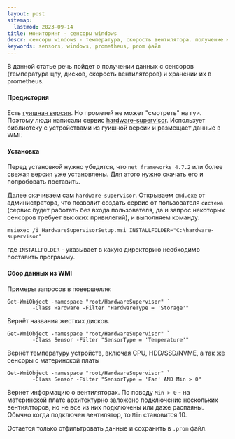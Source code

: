 ```yaml
---
layout: post
sitemap:
  lastmod: 2023-09-14
title: мониторинг - сенсоры windows
descr: сенсоры windows - температура, скорость вентилятора. получение метрик в prometheus
keywords: sensors, windows, prometheus, prom файл
---
```


В данной статье речь пойдет о получении данных с сенсоров (температура цпу, дисков, скорость вентиляторов)
и хранении их в prometheus.

#### Предистория

Есть [гуишная версия](https://github.com/LibreHardwareMonitor/LibreHardwareMonitor).
Но прометей не может "смотреть" на гуи.
Поэтому люди написали сервис [hardware-supervisor](https://github.com/darkbrain-fc/HardwareSupervisor).
Использует библиотеку с устройствами из гуишной версии и размещает данные в WMI.

#### Установка

Перед установкой нужно убедится, что `net frameworks 4.7.2` или более свежая версия уже установлены.
Для этого нужно скачать его и попробовать поставить.

Далее скачиваем сам `hardware-supervisor`. Открываем `cmd.exe` от администратора,
что позволит создать сервис от пользователя `система`
(сервис будет работать без входа пользователя, да и запрос некоторых сенсоров требует высоких привилегий),
и выполняем команду:
```
msiexec /i HardwareSupervisorSetup.msi INSTALLFOLDER="C:\hardware-supervisor"
```

где `INSTALLFOLDER` - указывает в какую директорию необходимо поставить программу.

#### Сбор данных из WMI

Примеры запросов в повершелле:
```
Get-WmiObject -namespace "root/HardwareSupervisor" `
		-Class Hardware -Filter "HardwareType = 'Storage'"
```
Вернёт названия жестких дисков.

```
Get-WmiObject -namespace "root/HardwareSupervisor" `
		-Class Sensor -Filter "SensorType = 'Temperature'"
```
Вернёт температуру устройств, включая CPU, HDD/SSD/NVME, а так же сенсоры с материнской платы

```
Get-WmiObject -namespace "root/HardwareSupervisor" `
		-Class Sensor -Filter "SensorType = 'Fan' AND Min > 0"
```
Вернет информацию о вентиляторах. По поводу `Min > 0` - на материнской плате архитектурно
заложено подключение нескольких вентиялторов, но не все из них подключены или даже распаяны.
Обычно когда подключен вентилятор, то `Min` становится 10.

Остается только отфильтровать данные и сохранить в `.prom` файл.
